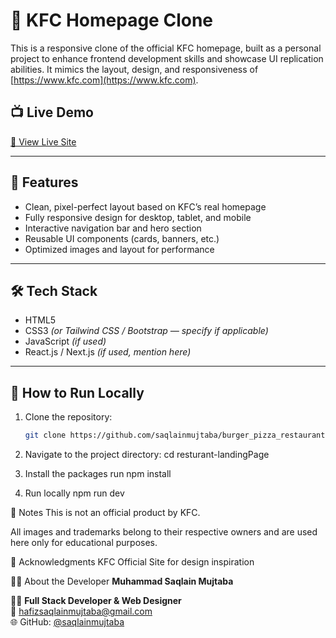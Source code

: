 # 🍗 KFC Homepage Clone

This is a responsive clone of the official KFC homepage, built as a personal project to enhance frontend development skills and showcase UI replication abilities. It mimics the layout, design, and responsiveness of [https://www.kfc.com](https://www.kfc.com).

## 📺 Live Demo

[🔗 View Live Site](https://resturant-landingPage-by-saqlain.vercel.app) 

---

## 🚀 Features

- Clean, pixel-perfect layout based on KFC’s real homepage
- Fully responsive design for desktop, tablet, and mobile
- Interactive navigation bar and hero section
- Reusable UI components (cards, banners, etc.)
- Optimized images and layout for performance

---

## 🛠️ Tech Stack

- HTML5
- CSS3 *(or Tailwind CSS / Bootstrap — specify if applicable)*
- JavaScript *(if used)*
- React.js / Next.js *(if used, mention here)*

---

## 🚀 How to Run Locally

1. Clone the repository:
   ```bash
   git clone https://github.com/saqlainmujtaba/burger_pizza_restaurant.git

2. Navigate to the project directory:
    cd resturant-landingPage

3. Install the packages
    run npm install

4. Run locally
    npm run dev


📌 Notes
This is not an official product by KFC.

All images and trademarks belong to their respective owners and are used here only for educational purposes.

🙌 Acknowledgments
KFC Official Site for design inspiration

🙋‍♂️ About the Developer
**Muhammad Saqlain Mujtaba**


🧑‍💻 **Full Stack Developer & Web Designer**  
📧 [hafizsaqlainmujtaba@gmail.com](mailto:hafizsaqlainmujtaba@gmail.com)  
🌐 GitHub: [@saqlainmujtaba](https://github.com/saqlainmujtaba)